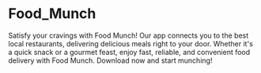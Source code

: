 # Food_Munch
Satisfy your cravings with Food Munch! Our app connects you to the best local restaurants, delivering delicious meals right to your door. Whether it's a quick snack or a gourmet feast, enjoy fast, reliable, and convenient food delivery with Food Munch. Download now and start munching!
